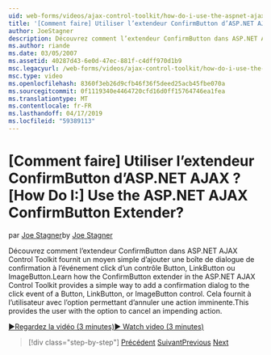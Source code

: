 ```yaml
---
uid: web-forms/videos/ajax-control-toolkit/how-do-i-use-the-aspnet-ajax-confirmbutton-extender
title: '[Comment faire] Utiliser l’extendeur ConfirmButton d’ASP.NET AJAX ? | Microsoft Docs'
author: JoeStagner
description: Découvrez comment l’extendeur ConfirmButton dans ASP.NET AJAX Control Toolkit fournit un moyen simple d’ajouter une boîte de dialogue de confirmation à l’événement click d’un bouton, l...
ms.author: riande
ms.date: 03/05/2007
ms.assetid: 40287d43-6e0d-47ec-881f-c4dff970d1b9
msc.legacyurl: /web-forms/videos/ajax-control-toolkit/how-do-i-use-the-aspnet-ajax-confirmbutton-extender
msc.type: video
ms.openlocfilehash: 8360f3eb26d9cfb46f36f5deed25acb45fbe070a
ms.sourcegitcommit: 0f1119340e4464720cfd16d0ff15764746ea1fea
ms.translationtype: MT
ms.contentlocale: fr-FR
ms.lasthandoff: 04/17/2019
ms.locfileid: "59389113"
---
```

# <a name="how-do-i-use-the-aspnet-ajax-confirmbutton-extender"></a><span data-ttu-id="84df7-104">[Comment faire] Utiliser l’extendeur ConfirmButton d’ASP.NET AJAX ?</span><span class="sxs-lookup"><span data-stu-id="84df7-104">[How Do I:] Use the ASP.NET AJAX ConfirmButton Extender?</span></span>

<span data-ttu-id="84df7-105">par [Joe Stagner](https://github.com/JoeStagner)</span><span class="sxs-lookup"><span data-stu-id="84df7-105">by [Joe Stagner](https://github.com/JoeStagner)</span></span>

<span data-ttu-id="84df7-106">Découvrez comment l’extendeur ConfirmButton dans ASP.NET AJAX Control Toolkit fournit un moyen simple d’ajouter une boîte de dialogue de confirmation à l’événement click d’un contrôle Button, LinkButton ou ImageButton.</span><span class="sxs-lookup"><span data-stu-id="84df7-106">Learn how the ConfirmButton extender in the ASP.NET AJAX Control Toolkit provides a simple way to add a confirmation dialog to the click event of a Button, LinkButton, or ImageButton control.</span></span> <span data-ttu-id="84df7-107">Cela fournit à l’utilisateur avec l’option permettant d’annuler une action imminente.</span><span class="sxs-lookup"><span data-stu-id="84df7-107">This provides the user with the option to cancel an impending action.</span></span>

[<span data-ttu-id="84df7-108">&#9654;Regardez la vidéo (3 minutes)</span><span class="sxs-lookup"><span data-stu-id="84df7-108">&#9654; Watch video (3 minutes)</span></span>](https://channel9.msdn.com/Blogs/ASP-NET-Site-Videos/how-do-i-use-the-aspnet-ajax-confirmbutton-extender)

> [!div class="step-by-step"]
> <span data-ttu-id="84df7-109">[Précédent](how-do-i-get-started-with-the-aspnet-ajax-animation-extender-control.md)
> [Suivant](how-do-i-use-the-aspnet-ajax-slider-control.md)</span><span class="sxs-lookup"><span data-stu-id="84df7-109">[Previous](how-do-i-get-started-with-the-aspnet-ajax-animation-extender-control.md)
[Next](how-do-i-use-the-aspnet-ajax-slider-control.md)</span></span>

